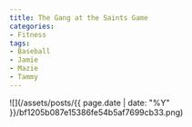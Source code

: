 ```yaml
---
title: The Gang at the Saints Game
categories:
- Fitness
tags:
- Baseball
- Jamie
- Mazie
- Tammy
---
```


![](/assets/posts/{{ page.date | date: "%Y" }}/bf1205b087e15386fe54b5af7699cb33.png)

